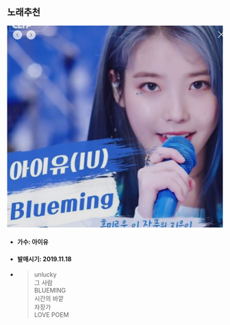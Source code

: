  ## 노래추천    
![IU](https://github.com/waroad/11111/blob/master/IU.JPG)

* #### 가수: 아이유
* #### 발매시기: 2019.11.18
* > unlucky   
  > 그 사람   
  > BLUEMING   
  > 시간의 바깥   
  > 자장가   
  > LOVE POEM   
  > 